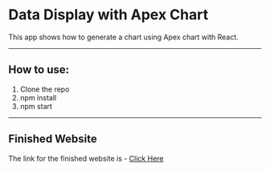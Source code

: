 # Data Display with Apex Chart
This app shows how to generate a chart using Apex chart with React.

---

## How to use:
1. Clone the repo
1. npm install
1. npm start

---

## Finished Website
The link for the finished website is - [Click Here](https://react-data-display-with-apex-chart-project1.netlify.app/)
